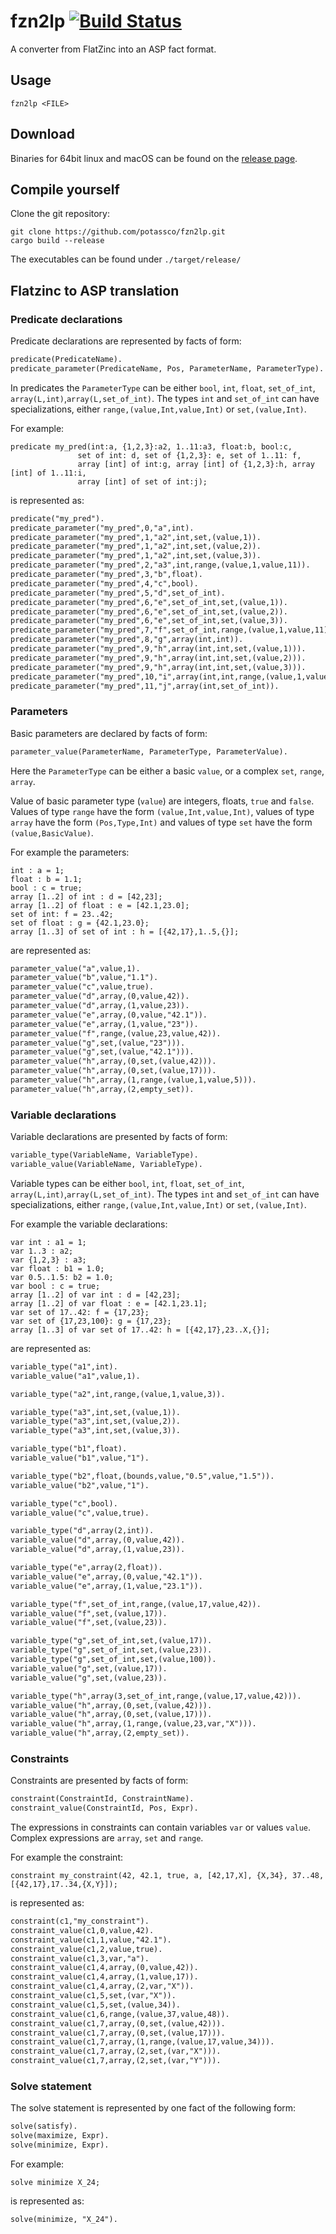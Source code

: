 
# fzn2lp [![Build Status](https://github.com/potassco/fzn2lp/workflows/CI%20Test/badge.svg)](https://github.com/potassco/fzn2lp)

A converter from FlatZinc into an ASP fact format.

## Usage

```text
fzn2lp <FILE>
```

## Download

Binaries for 64bit linux and macOS can be found on the [release page](https://github.com/potassco/fzn2lp/releases/latest).

## Compile yourself

Clone the git repository:

```shell
git clone https://github.com/potassco/fzn2lp.git
cargo build --release
```

The executables can be found under `./target/release/`

## Flatzinc to ASP translation

### Predicate declarations

Predicate declarations are represented by facts of form:

```asp
predicate(PredicateName).
predicate_parameter(PredicateName, Pos, ParameterName, ParameterType).
```

In predicates the `ParameterType` can be either `bool`, `int`, `float`, `set_of_int`, `array(L,int)`,`array(L,set_of_int)`.
The types `int` and `set_of_int` can have specializations, either `range,(value,Int,value,Int)` or `set,(value,Int)`.

For example:

```flatzinc
predicate my_pred(int:a, {1,2,3}:a2, 1..11:a3, float:b, bool:c,
               set of int: d, set of {1,2,3}: e, set of 1..11: f,
               array [int] of int:g, array [int] of {1,2,3}:h, array [int] of 1..11:i,
               array [int] of set of int:j);
```

is represented as:

```asp
predicate("my_pred").
predicate_parameter("my_pred",0,"a",int).
predicate_parameter("my_pred",1,"a2",int,set,(value,1)).
predicate_parameter("my_pred",1,"a2",int,set,(value,2)).
predicate_parameter("my_pred",1,"a2",int,set,(value,3)).
predicate_parameter("my_pred",2,"a3",int,range,(value,1,value,11)).
predicate_parameter("my_pred",3,"b",float).
predicate_parameter("my_pred",4,"c",bool).
predicate_parameter("my_pred",5,"d",set_of_int).
predicate_parameter("my_pred",6,"e",set_of_int,set,(value,1)).
predicate_parameter("my_pred",6,"e",set_of_int,set,(value,2)).
predicate_parameter("my_pred",6,"e",set_of_int,set,(value,3)).
predicate_parameter("my_pred",7,"f",set_of_int,range,(value,1,value,11)).
predicate_parameter("my_pred",8,"g",array(int,int)).
predicate_parameter("my_pred",9,"h",array(int,int,set,(value,1))).
predicate_parameter("my_pred",9,"h",array(int,int,set,(value,2))).
predicate_parameter("my_pred",9,"h",array(int,int,set,(value,3))).
predicate_parameter("my_pred",10,"i",array(int,int,range,(value,1,value,11))).
predicate_parameter("my_pred",11,"j",array(int,set_of_int)).
```

### Parameters

Basic parameters are declared by facts of form:

```asp
parameter_value(ParameterName, ParameterType, ParameterValue).
```

Here the `ParameterType` can be either a basic `value`, or  a complex `set`, `range`, `array`.

Value of basic parameter type (`value`) are integers, floats, `true` and `false`.
Values of type `range` have the form `(value,Int,value,Int)`, values of type `array` have the form `(Pos,Type,Int)` and values of type `set` have the form `(value,BasicValue)`.

For example the parameters:

```flatzinc
int : a = 1;
float : b = 1.1;
bool : c = true;
array [1..2] of int : d = [42,23];
array [1..2] of float : e = [42.1,23.0];
set of int: f = 23..42;
set of float : g = {42.1,23.0};
array [1..3] of set of int : h = [{42,17},1..5,{}];
```

are represented as:

```asp
parameter_value("a",value,1).
parameter_value("b",value,"1.1").
parameter_value("c",value,true).
parameter_value("d",array,(0,value,42)).
parameter_value("d",array,(1,value,23)).
parameter_value("e",array,(0,value,"42.1")).
parameter_value("e",array,(1,value,"23")).
parameter_value("f",range,(value,23,value,42)).
parameter_value("g",set,(value,"23"))).
parameter_value("g",set,(value,"42.1"))).
parameter_value("h",array,(0,set,(value,42))).
parameter_value("h",array,(0,set,(value,17))).
parameter_value("h",array,(1,range,(value,1,value,5))).
parameter_value("h",array,(2,empty_set)).
```

### Variable declarations

Variable declarations are presented by facts of form:

```asp
variable_type(VariableName, VariableType).
variable_value(VariableName, VariableType).
```

Variable types can be either `bool`, `int`, `float`, `set_of_int`, `array(L,int)`,`array(L,set_of_int)`.
The types `int` and `set_of_int` can have specializations, either `range,(value,Int,value,Int)` or `set,(value,Int)`.

For example the variable declarations:

```flatzinc
var int : a1 = 1;
var 1..3 : a2;
var {1,2,3} : a3;
var float : b1 = 1.0;
var 0.5..1.5: b2 = 1.0;
var bool : c = true;
array [1..2] of var int : d = [42,23];
array [1..2] of var float : e = [42.1,23.1];
var set of 17..42: f = {17,23};
var set of {17,23,100}: g = {17,23};
array [1..3] of var set of 17..42: h = [{42,17},23..X,{}];
```

are represented as:

```asp
variable_type("a1",int).
variable_value("a1",value,1).

variable_type("a2",int,range,(value,1,value,3)).

variable_type("a3",int,set,(value,1)).
variable_type("a3",int,set,(value,2)).
variable_type("a3",int,set,(value,3)).

variable_type("b1",float).
variable_value("b1",value,"1").

variable_type("b2",float,(bounds,value,"0.5",value,"1.5")).
variable_value("b2",value,"1").

variable_type("c",bool).
variable_value("c",value,true).

variable_type("d",array(2,int)).
variable_value("d",array,(0,value,42)).
variable_value("d",array,(1,value,23)).

variable_type("e",array(2,float)).
variable_value("e",array,(0,value,"42.1")).
variable_value("e",array,(1,value,"23.1")).

variable_type("f",set_of_int,range,(value,17,value,42)).
variable_value("f",set,(value,17)).
variable_value("f",set,(value,23)).

variable_type("g",set_of_int,set,(value,17)).
variable_type("g",set_of_int,set,(value,23)).
variable_type("g",set_of_int,set,(value,100)).
variable_value("g",set,(value,17)).
variable_value("g",set,(value,23)).

variable_type("h",array(3,set_of_int,range,(value,17,value,42))).
variable_value("h",array,(0,set,(value,42))).
variable_value("h",array,(0,set,(value,17))).
variable_value("h",array,(1,range,(value,23,var,"X"))).
variable_value("h",array,(2,empty_set)).
```

### Constraints

Constraints are presented by facts of form:

```asp
constraint(ConstraintId, ConstraintName).
constraint_value(ConstraintId, Pos, Expr).
```

The expressions in constraints can contain variables `var` or values `value`. Complex expressions are `array`, `set` and `range`.

For example the constraint:

```flatzinc
constraint my_constraint(42, 42.1, true, a, [42,17,X], {X,34}, 37..48, [{42,17},17..34,{X,Y}]);
```

is represented as:

```asp
constraint(c1,"my_constraint").
constraint_value(c1,0,value,42).
constraint_value(c1,1,value,"42.1").
constraint_value(c1,2,value,true).
constraint_value(c1,3,var,"a").
constraint_value(c1,4,array,(0,value,42)).
constraint_value(c1,4,array,(1,value,17)).
constraint_value(c1,4,array,(2,var,"X")).
constraint_value(c1,5,set,(var,"X")).
constraint_value(c1,5,set,(value,34)).
constraint_value(c1,6,range,(value,37,value,48)).
constraint_value(c1,7,array,(0,set,(value,42))).
constraint_value(c1,7,array,(0,set,(value,17))).
constraint_value(c1,7,array,(1,range,(value,17,value,34))).
constraint_value(c1,7,array,(2,set,(var,"X"))).
constraint_value(c1,7,array,(2,set,(var,"Y"))).
```

### Solve statement

The solve statement is represented by one fact of the following form:

```asp
solve(satisfy).
solve(maximize, Expr).
solve(minimize, Expr).
```

For example:

```flatzinc
solve minimize X_24;
```

is represented as:

```asp
solve(minimize, "X_24").
```
